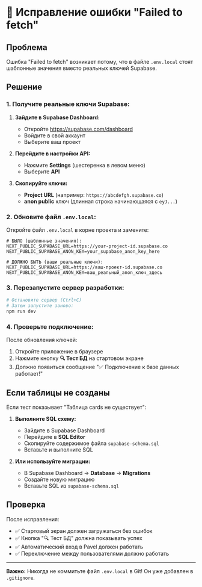 # 🔧 Исправление ошибки "Failed to fetch"

## Проблема
Ошибка "Failed to fetch" возникает потому, что в файле `.env.local` стоят шаблонные значения вместо реальных ключей Supabase.

## Решение

### 1. Получите реальные ключи Supabase:

1. **Зайдите в Supabase Dashboard:**
   - Откройте https://supabase.com/dashboard
   - Войдите в свой аккаунт
   - Выберите ваш проект

2. **Перейдите в настройки API:**
   - Нажмите **Settings** (шестеренка в левом меню)
   - Выберите **API**

3. **Скопируйте ключи:**
   - **Project URL** (например: `https://abcdefgh.supabase.co`)
   - **anon public** ключ (длинная строка начинающаяся с `eyJ...`)

### 2. Обновите файл `.env.local`:

Откройте файл `.env.local` в корне проекта и замените:

```env
# БЫЛО (шаблонные значения):
NEXT_PUBLIC_SUPABASE_URL=https://your-project-id.supabase.co
NEXT_PUBLIC_SUPABASE_ANON_KEY=your_supabase_anon_key_here

# ДОЛЖНО БЫТЬ (ваши реальные ключи):
NEXT_PUBLIC_SUPABASE_URL=https://ваш-проект-id.supabase.co
NEXT_PUBLIC_SUPABASE_ANON_KEY=ваш_реальный_anon_ключ_здесь
```

### 3. Перезапустите сервер разработки:

```bash
# Остановите сервер (Ctrl+C)
# Затем запустите заново:
npm run dev
```

### 4. Проверьте подключение:

После обновления ключей:
1. Откройте приложение в браузере
2. Нажмите кнопку **🔍 Тест БД** на стартовом экране
3. Должно появиться сообщение "✅ Подключение к базе данных работает!"

## Если таблицы не созданы

Если тест показывает "Таблица cards не существует":

1. **Выполните SQL схему:**
   - Зайдите в Supabase Dashboard
   - Перейдите в **SQL Editor**
   - Скопируйте содержимое файла `supabase-schema.sql`
   - Вставьте и выполните SQL

2. **Или используйте миграции:**
   - В Supabase Dashboard → **Database** → **Migrations**
   - Создайте новую миграцию
   - Вставьте SQL из `supabase-schema.sql`

## Проверка

После исправления:
- ✅ Стартовый экран должен загружаться без ошибок
- ✅ Кнопка "🔍 Тест БД" должна показывать успех
- ✅ Автоматический вход в Pavel должен работать
- ✅ Переключение между пользователями должно работать

---

**Важно:** Никогда не коммитьте файл `.env.local` в Git! Он уже добавлен в `.gitignore`.
